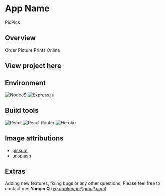 # App Name
PicPick
## Overview
Order Picture Prints Online
## View project [here](https://picpick.herokuapp.com/)
## Environment
![NodeJS](https://img.shields.io/badge/node.js-6DA55F?style=for-the-badge&logo=node.js&logoColor=white)
![Express.js](https://img.shields.io/badge/express.js-%23404d59.svg?style=for-the-badge&logo=express&logoColor=%2361DAFB)
## Build tools
![React](https://img.shields.io/badge/react-%2320232a.svg?style=for-the-badge&logo=react&logoColor=%2361DAFB)
![React Router](https://img.shields.io/badge/React_Router-CA4245?style=for-the-badge&logo=react-router&logoColor=white)
![Heroku](https://img.shields.io/badge/heroku-%23430098.svg?style=for-the-badge&logo=heroku&logoColor=white)
## Image attributions
- [picsum](https://picsum.photos/)
- [unsplash](hhttps://unsplash.com/)
## Extras
Adding new features, fixing bugs or any other questions, Please feel free to contact me: **Yanqin Q** (*yq.qualmann@gmail.com*)
